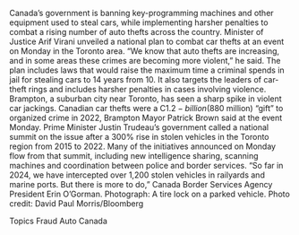 Canada’s government is banning key-programming machines and other equipment used to steal cars, while implementing harsher penalties to combat a rising number of auto thefts across the country.
Minister of Justice Arif Virani unveiled a national plan to combat car thefts at an event on Monday in the Toronto area. “We know that auto thefts are increasing, and in some areas these crimes are becoming more violent,” he said.
The plan includes laws that would raise the maximum time a criminal spends in jail for stealing cars to 14 years from 10. It also targets the leaders of car-theft rings and includes harsher penalties in cases involving violence.
Brampton, a suburban city near Toronto, has seen a sharp spike in violent car jackings. Canadian car thefts were a C$1.2-billion ($880 million) “gift” to organized crime in 2022, Brampton Mayor Patrick Brown said at the event Monday.
Prime Minister Justin Trudeau’s government called a national summit on the issue after a 300% rise in stolen vehicles in the Toronto region from 2015 to 2022. Many of the initiatives announced on Monday flow from that summit, including new intelligence sharing, scanning machines and coordination between police and border services.
“So far in 2024, we have intercepted over 1,200 stolen vehicles in railyards and marine ports. But there is more to do,” Canada Border Services Agency President Erin O’Gorman.
Photograph: A tire lock on a parked vehicle. Photo credit: David Paul Morris/Bloomberg

Topics
Fraud
Auto
Canada
